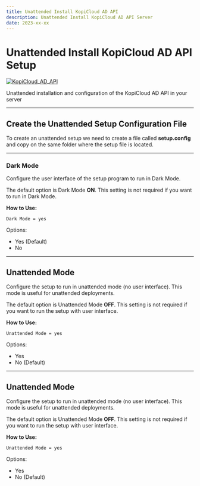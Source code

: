 ```yaml
---
title: Unattended Install KopiCloud AD API
description: Unattended Install KopiCloud AD API Server
date: 2023-xx-xx
---
```


# Unattended Install KopiCloud AD API Setup
[![KopiCloud_AD_API](https://img.shields.io/badge/kopiCloud_ad-v1.0+-blueviolet.svg)](https://adapi.kopicloud.com)

Unattended installation and configuration of the KopiCloud AD API in your server

----

## Create the Unattended Setup Configuration File

To create an unattended setup we need to create a file called **setup.config** and copy on the same folder where the setup file is located.

-----

### Dark Mode

Configure the user interface of the setup program to run in Dark Mode.

The default option is Dark Mode **ON**. This setting is not required if you want to run in Dark Mode.

**How to Use:**

```
Dark Mode = yes
```

Options:

- Yes (Default)
- No

-----

## Unattended Mode

Configure the setup to run in unattended mode (no user interface). This mode is useful for unattended deployments.

The default option is Unattended Mode **OFF**. This setting is not required if you want to run the setup with user interface. 

**How to Use:**

```
Unattended Mode = yes
```

Options:

- Yes 
- No (Default)

-----

## Unattended Mode

Configure the setup to run in unattended mode (no user interface). This mode is useful for unattended deployments.

The default option is Unattended Mode **OFF**. This setting is not required if you want to run the setup with user interface. 

**How to Use:**

```
Unattended Mode = yes
```

Options:

- Yes 
- No (Default)
